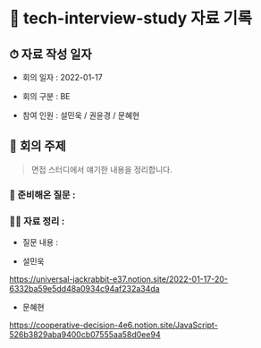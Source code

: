 # 📕 tech-interview-study 자료 기록

## ⏱ 자료 작성 일자

* 회의 일자 : 2022-01-17

[comment]: <> (2021-00-00로 기록해주세요)

* 회의 구분 : BE

[comment]: <> (BE / FE 로 기록해주세요)

* 참여 인원 : 설민욱 / 권윤경 / 문혜현

[comment]: <> (회의에 참여한 인원을 적어주세요)

## 👏 회의 주제

> 면접 스터디에서 얘기한 내용을 정리합니다.

### 📃 준비해온 질문 :

[comment]: <> (여기에 준비해둔 질문들을 적어주시면 됩니다.)

### 🙋‍♂ 자료 정리 :

* 질문 내용 : 

[comment]: <> (질문 내용에 따라 내용을 작성해주시면 됩니다.)

* 설민욱

https://universal-jackrabbit-e37.notion.site/2022-01-17-20-6332ba59e5dd48a0934c94af232a34da

* 문혜현

https://cooperative-decision-4e6.notion.site/JavaScript-526b3829aba9400cb07555aa58d0ee94

